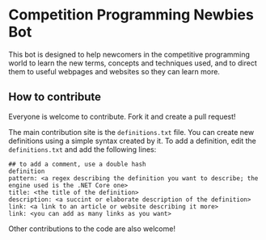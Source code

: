 Competition Programming Newbies Bot
===================================

This bot is designed to help newcomers in the competitive programming world to learn the new terms, concepts and techniques used,
and to direct them to useful webpages and websites so they can learn more.

How to contribute
-----------------

Everyone is welcome to contribute. Fork it and create a pull request!

The main contribution site is the `definitions.txt` file. You can create new definitions using a simple syntax created by it.
To add a definition, edit the `definitions.txt` and add the following lines:

	## to add a comment, use a double hash
    definition
	pattern: <a regex describing the definition you want to describe; the engine used is the .NET Core one>
	title: <the title of the definition>
	description: <a succint or elaborate description of the definition>
	link: <a link to an article or website describing it more>
	link: <you can add as many links as you want>

Other contributions to the code are also welcome!